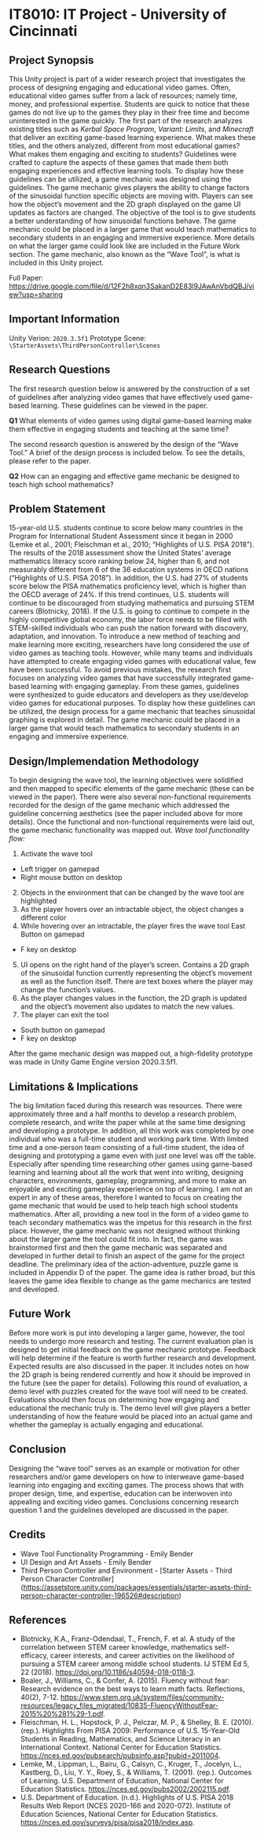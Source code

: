 # IT8010: IT Project - University of Cincinnati

## Project Synopsis
  This Unity project is part of a wider research project that investigates the process of designing engaging and educational video games. Often, educational video games suffer from a lack of resources; namely time, money, and professional expertise. Students are quick to notice that these games do not live up to the games they play in their free time and become uninterested in the game quickly. 
  The first part of the research analyzes existing titles such as *Kerbal Space Program*, *Variant: Limits*, and *Minecraft* that deliver an exciting game-based learning experience. What makes these titles, and the others analyzed, different from most educational games? What makes them engaging and exciting to students? Guidelines were crafted to capture the aspects of these games that made them both engaging experiences and effective learning tools. 
  To display how these guidelines can be utilized, a game mechanic was designed using the guidelines. The game mechanic gives players the ability to change factors of the sinusoidal function specific objects are moving with. Players can see how the object’s movement and the 2D graph displayed on the game UI updates as factors are changed. The objective of the tool is to give students a better understanding of how sinusoidal functions behave. The game mechanic could be placed in a larger game that would teach mathematics to secondary students in an engaging and immersive experience. More details on what the larger game could look like are included in the Future Work section. The game mechanic, also known as the “Wave Tool”,  is what is included in this Unity project. 
  
Full Paper: https://drive.google.com/file/d/12F2h8xqn3SakanD2E83l9JAwAnVbdQBJ/view?usp=sharing

## Important Information
Unity Verion: `2020.3.5f1`
Prototype Scene: `\StarterAssets\ThirdPersonController\Scenes`

## Research Questions
The first research question below is answered by the construction of a set of guidelines after analyzing video games that have effectively used game-based learning. These guidelines can be viewed in the paper.

**Q1** What elements of video games using digital game-based learning make them effective in engaging students and teaching at the same time? 

The second research question is answered by the design of the “Wave Tool.” A brief of the design process is included below. To see the details, please refer to the paper.

**Q2** How can an engaging and effective game mechanic be designed to teach high school mathematics? 

## Problem Statement
  15-year-old U.S. students continue to score below many countries in the Program for International Student Assessment since it began in 2000 (Lemke et al., 2001; Fleischman et al., 2010;  “Highlights of U.S. PISA 2018”). The results of the 2018 assessment show the United States’ average mathematics literacy score ranking below 24, higher than 6, and not measurably different from 6 of the 36 education systems in OECD nations  (“Highlights of U.S. PISA 2018”). In addition, the U.S. had 27% of students score below the PISA mathematics proficiency level, which is higher than the OECD average of 24%. If this trend continues, U.S. students will continue to be discouraged from studying mathematics and pursuing STEM careers (Blotnicky, 2018). If the U.S. is going to continue to compete in the highly competitive global economy, the labor force needs to be filled with STEM-skilled individuals who can push the nation forward with discovery, adaptation, and innovation. 
  To introduce a new method of teaching and make learning more exciting, researchers have long considered the use of video games as teaching tools. However, while many teams and individuals have attempted to create engaging video games with educational value, few have been successful. To avoid previous mistakes, the research first focuses on analyzing video games that have successfully integrated game-based learning with engaging gameplay. From these games, guidelines were synthesized to guide educators and developers as they use/develop video games for educational purposes. To display how these guidelines can be utilized, the design process for a game mechanic that teaches sinusoidal graphing is explored in detail. The game mechanic could be placed in a larger game that would teach mathematics to secondary students in an engaging and immersive experience.



## Design/Implemendation Methodology
  To begin designing the wave tool, the learning objectives were solidified and then mapped to specific elements of the game mechanic (these can be viewed in the paper). There were also several non-functional requirements recorded for the design of the game mechanic which addressed the guideline concerning aesthetics (see the paper included above for more details). Once the functional and non-functional requirements were laid out, the game mechanic functionality was mapped out.
*Wave tool functionality flow:*
1. Activate the wave tool
  - Left trigger on gamepad
  - Right mouse button on desktop
2. Objects in the environment that can be changed by the wave tool are highlighted
3. As the player hovers over an intractable object, the object changes a different color
4. While hovering over an intractable, the player fires the wave tool
East Button on gamepad
  - F key on desktop
5. UI opens on the right hand of the player’s screen. Contains a 2D graph of the sinusoidal function currently representing the object’s movement as well as the function itself. There are text boxes where the player may change the function’s values.
6. As the player changes values in the function, the 2D graph is updated and the object’s movement also updates to match the new values.  
7. The player can exit the tool
  - South button on gamepad
  - F key on desktop

  After the game mechanic design was mapped out, a high-fidelity prototype was made in Unity Game Engine version 2020.3.5f1.

## Limitations & Implications
  The big limitation faced during this research was resources. There were approximately three and a half months to develop a research problem, complete research, and write the paper while at the same time designing and developing a prototype. In addition, all this work was completed by one individual who was a full-time student and working park time. 
  With limited time and a one-person team consisting of a full-time student, the idea of designing and prototyping a game even with just one level was off the table. Especially after spending time researching other games using game-based learning and learning about all the work that went into writing, designing characters, environments, gameplay, programming, and more to make an enjoyable and exciting gameplay experience on top of learning. I am not an expert in any of these areas, therefore I wanted to focus on creating the game mechanic that would be used to help teach high school students mathematics. After all, providing a new tool in the form of a video game to teach secondary mathematics was the impetus for this research in the first place. 
  However, the game mechanic was not designed without thinking about the larger game the tool could fit into. In fact, the game was brainstormed first and then the game mechanic was separated and developed in further detail to finish an aspect of the game for the project deadline. The preliminary idea of the action-adventure, puzzle game is included in Appendix D of the paper. The game idea is rather broad, but this leaves the game idea flexible to change as the game mechanics are tested and developed.

## Future Work
  Before more work is put into developing a larger game, however, the tool needs to undergo more research and testing. The current evaluation plan is designed to get initial feedback on the game mechanic prototype. Feedback will help determine if the feature is worth further research and development. Expected results are also discussed in the paper. It includes notes on how the 2D graph is being rendered currently and how it should be improved in the future (see the paper for details). Following this round of evaluation, a demo level with puzzles created for the wave tool will need to be created. Evaluations should then focus on determining how engaging and educational the mechanic truly is. The demo level will give players a better understanding of how the feature would be placed into an actual game and whether the gameplay is actually engaging and educational. 

## Conclusion
  Designing the “wave tool” serves as an example or motivation for other researchers and/or game developers on how to interweave game-based learning into engaging and exciting games. The process shows that with proper design, time, and expertise, education can be interwoven into appealing and exciting video games.
  Conclusions concerning research question 1 and the guidelines developed are discussed in the paper. 


## Credits
- Wave Tool Functionality Programming - Emily Bender 
- UI Design and Art Assets - Emily Bender 
- Third Person Controller and Environment - [Starter Assets - Third Person Character Controller] (https://assetstore.unity.com/packages/essentials/starter-assets-third-person-character-controller-196526#description)

## References
- Blotnicky, K.A., Franz-Odendaal, T., French, F. et al. A study of the correlation between STEM career knowledge, mathematics self-efficacy, career interests, and career activities on the likelihood of pursuing a STEM career among middle school students. IJ STEM Ed 5, 22 (2018). https://doi.org/10.1186/s40594-018-0118-3.
- Boaler, J., Williams, C., & Confer, A. (2015). Fluency without fear: Research evidence on the best ways to learn math facts. Reflections, 40(2), 7-12. https://www.stem.org.uk/system/files/community-resources/legacy_files_migrated/10835-FluencyWithoutFear-2015%20%281%29-1.pdf.
- Fleischman, H. L., Hopstock, P. J., Pelczar, M. P., & Shelley, B. E. (2010). (rep.). Highlights From PISA 2009: Performance of U.S. 15-Year-Old Students in Reading, Mathematics, and Science Literacy in an International Context. National Center for Education Statistics. https://nces.ed.gov/pubsearch/pubsinfo.asp?pubid=2011004.
- Lemke, M., Lippman, L., Bairu, G., Calsyn, C., Kruger, T., Jocelyn, L., Kastberg, D., Liu, Y. Y., Roey, S., & Williams, T. (2001). (rep.). Outcomes of Learning. U.S. Department of Education, National Center for Education Statistics. https://nces.ed.gov/pubs2002/2002115.pdf.
- U.S. Department of Education. (n.d.).  Highlights of U.S. PISA 2018 Results Web Report (NCES 2020-166 and 2020-072). Institute of Education Sciences, National Center for Education Statistics. https://nces.ed.gov/surveys/pisa/pisa2018/index.asp.

